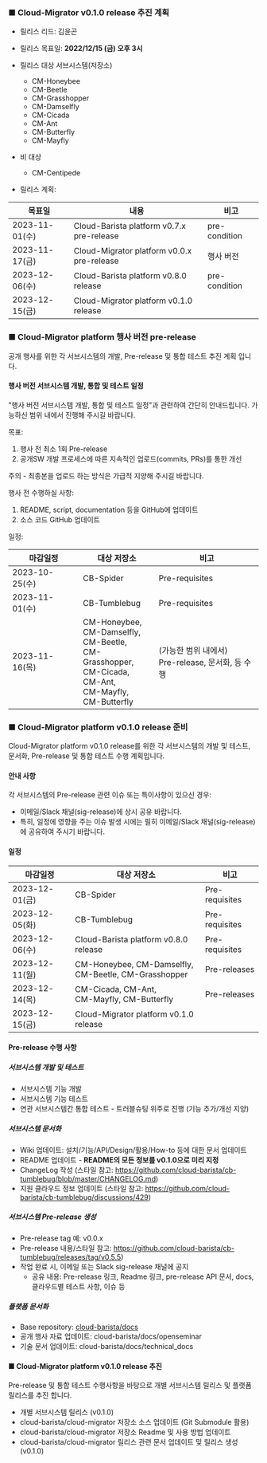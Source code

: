 ### ■ Cloud-Migrator v0.1.0 release 추진 계획

- 릴리스 리드: 김윤곤
- 릴리스 목표일: **2022/12/15 (금) 오후 3시**

- 릴리스 대상 서브시스템(저장소)
	- CM-Honeybee
	- CM-Beetle
	- CM-Grasshopper
	- CM-Damselfly
	- CM-Cicada
	- CM-Ant
	- CM-Butterfly
	- CM-Mayfly
- 비 대상
	- CM-Centipede

- 릴리스 계획: 

| 목표일         | 내용                                       | 비고          |
| -------------- | ------------------------------------------ | ------------- |
| 2023-11-01(수) | Cloud-Barista platform v0.7.x pre-release  | pre-condition |
| 2023-11-17(금) | Cloud-Migrator platform v0.0.x pre-release | 행사 버전    |
| 2023-12-06(수) | Cloud-Barista platform v0.8.0 release      | pre-condition | 
| 2023-12-15(금) | Cloud-Migrator platform v0.1.0 release     |               |


### ■ Cloud-Migrator platform 행사 버전 pre-release

공개 행사를 위한 각 서브시스템의 개발, Pre-release 및 통합 테스트 추진 계획 입니다.

#### 행사 버전 서브시스템 개발, 통합 및 테스트 일정

"행사 버전 서브시스템 개발, 통합 및 테스트 일정"과 관련하여 간단히 안내드립니다. 가능하신 범위 내에서 진행해 주시길 바랍니다.

목표: 
1. 행사 전 최소 1회 Pre-release
2. 공개SW 개발 프로세스에 따른 지속적인 업로드(commits, PRs)를 통한 개선

주의 - 최종본을 업로드 하는 방식은 가급적 지양해 주시길 바랍니다.

행사 전 수행하실 사항:
1. README, script, documentation 등을 GitHub에 업데이트
2. 소스 코드 GitHub 업데이트

일정: 

| 마감일정       | 대상 저장소                               | 비고           |
| -------------- | ----------------------------------------- | -------------- |
| 2023-10-25(수) | CB-Spider                                 | Pre-requisites |
| 2023-11-01(수) | CB-Tumblebug                              | Pre-requisites | 
| 2023-11-16(목) | CM-Honeybee, <br/>CM-Damselfly, <br/>CM-Beetle, <br/>CM-Grasshopper, <br/>CM-Cicada, <br/>CM-Ant, <br/>CM-Mayfly, <br/>CM-Butterfly | (가능한 범위 내에서) <br/>Pre-release, 문서화, 등 수행


### ■ Cloud-Migrator platform v0.1.0 release 준비

Cloud-Migrator platform v0.1.0 release를 위한 각 서브시스템의 개발 및 테스트, 문서화, Pre-release 및 통합 테스트 수행 계획입니다.

#### 안내 사항

각 서브시스템의 Pre-release 관련 이슈 또는 특이사항이 있으신 경우:
- 이메일/Slack 채널(sig-release)에 상시 공유 바랍니다.
- 특히, 일정에 영향을 주는 이슈 발생 시에는 필히 이메일/Slack 채널(sig-release)에 공유하여 주시기 바랍니다.

#### 일정

| 마감일정       | 대상 저장소                                               | 비고           |
| -------------- | --------------------------------------------------------- | -------------- |
| 2023-12-01(금) | CB-Spider                                                 | Pre-requisites |
| 2023-12-05(화) | CB-Tumblebug                                              | Pre-requisites |
| 2023-12-06(수) | Cloud-Barista platform v0.8.0 release                     | Pre-requisites |
| 2023-12-11(월) | CM-Honeybee, CM-Damselfly, <br/>CM-Beetle, CM-Grasshopper | Pre-releases   |
| 2023-12-14(목) | CM-Cicada, CM-Ant, <br/>CM-Mayfly, CM-Butterfly           | Pre-releases   | 
| 2023-12-15(금) | Cloud-Migrator platform v0.1.0 release                    |                |

#### Pre-release 수행 사항

##### 서브시스템 개발 및 테스트
- 서브시스템 기능 개발
- 서브시스템 기능 테스트
- 연관 서브시스템간 통합 테스트 - 트러블슈팅 위주로 진행 (기능 추가/개선 지양)

##### 서브시스템 문서화
- Wiki 업데이트: 설치/기능/API/Design/활용/How-to 등에 대한 문서 업데이트
- README 업데이트 - **README의 모든 정보를 v0.1.0으로 미리 지정**
- ChangeLog 작성 (스타일 참고: https://github.com/cloud-barista/cb-tumblebug/blob/master/CHANGELOG.md)
- 지원 클라우드 정보 업데이트 (스타일 참고: https://github.com/cloud-barista/cb-tumblebug/discussions/429)

##### 서브시스템 Pre-release 생성 
- Pre-release tag 예: v0.0.x
- Pre-release 내용/스타일 참고: https://github.com/cloud-barista/cb-tumblebug/releases/tag/v0.5.5)
- 작업 완료 시, 이메일 또는 Slack sig-release 채널에 공지
	- 공유 내용: Pre-release 링크, Readme 링크, pre-release API 문서, docs, 클라우드별 테스트 사항, 이슈 등

##### 플랫폼 문서화
- Base repository: [cloud-barista/docs](https://github.com/cloud-barista/docs)
- 공개 행사 자료 업데이트: cloud-barista/docs/openseminar
- 기술 문서 업데이트: cloud-barista/docs/technical_docs

#### ■ Cloud-Migrator platform v0.1.0 release 추진

Pre-release 및 통합 테스트 수행사항을 바탕으로 개별 서브시스템 릴리스 및 플랫폼 릴리스를 추진 합니다. 

- 개별 서브시스템 릴리스 (v0.1.0)
- cloud-barista/cloud-migrator 저장소 소스 업데이트 (Git Submodule 활용)
- cloud-barista/cloud-migrator 저장소 Readme 및 사용 방법 업데이트 
- cloud-barista/cloud-migrator 릴리스 관련 문서 업데이트 및 릴리스 생성 (v0.1.0)
